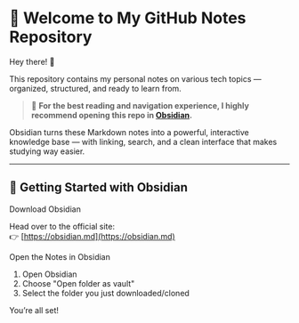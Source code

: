 # 📘 Welcome to My GitHub Notes Repository

Hey there! 👋

This repository contains my personal notes on various tech topics — organized, structured, and ready to learn from.

> 🧠 **For the best reading and navigation experience, I highly recommend opening this repo in [Obsidian](https://obsidian.md).**

Obsidian turns these Markdown notes into a powerful, interactive knowledge base — with linking, search, and a clean interface that makes studying way easier.

---

## 🚀 Getting Started with Obsidian

Download Obsidian

Head over to the official site:  
👉 [https://obsidian.md](https://obsidian.md)

Open the Notes in Obsidian
1. Open Obsidian
2. Choose "Open folder as vault"
3. Select the folder you just downloaded/cloned

You’re all set!
